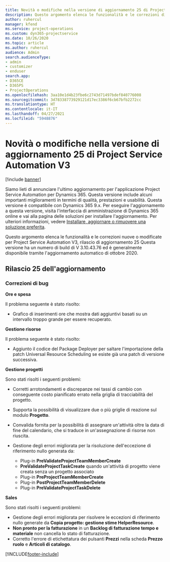 ```yaml
---
title: Novità o modifiche nella versione di aggiornamento 25 di Project Service Automation V3
description: Questo argomento elenca le funzionalità e le correzioni disponibili nella versione di aggiornamento 25 di Project Service Automation V3.
author: ruhercul
manager: kfend
ms.service: project-operations
ms.custom: dyn365-projectservice
ms.date: 10/26/2020
ms.topic: article
ms.author: ruhercul
audience: Admin
search.audienceType:
- admin
- customizer
- enduser
search.app:
- D365CE
- D365PS
- ProjectOperations
ms.openlocfilehash: 3aa10e1d4b23fbe6c2743d71497bdef840776008
ms.sourcegitcommit: 3d78338773929121d17ec3386f6cb67bfb2272cc
ms.translationtype: HT
ms.contentlocale: it-IT
ms.lasthandoff: 04/27/2021
ms.locfileid: "5948876"
---
```

# <a name="whats-new-or-changed-in-project-service-automation-update-release-25-v3"></a>Novità o modifiche nella versione di aggiornamento 25 di Project Service Automation V3

[!include [banner](../includes/psa-now-project-operations.md)]

Siamo lieti di annunciare l'ultimo aggiornamento per l'applicazione Project Service Automation per Dynamics 365. Questa versione include alcuni importanti miglioramenti in termini di qualità, prestazioni e usabilità. Questa versione è compatibile con Dynamics 365 9.x. Per eseguire l'aggiornamento a questa versione, visita l'interfaccia di amministrazione di Dynamics 365 online e vai alla pagina delle soluzioni per installare l'aggiornamento. Per ulteriori informazioni, vedere [Installare, aggiornare o rimuovere una soluzione preferita](/power-platform/admin/install-remove-preferred-solution).

Questo argomento elenca le funzionalità e le correzioni nuove o modificate per Project Service Automation V3, rilascio di aggiornamento 25 Questa versione ha un numero di build di V 3.10.43.76 ed è generalmente disponibile tramite l'aggiornamento automatico di ottobre 2020.

## <a name="update-release-25"></a>Rilascio 25 dell'aggiornamento

### <a name="bug-fixes"></a>Correzioni di bug

**Ore e spesa**

Il problema seguente è stato risolto:

- Grafico di inserimenti ore che mostra dati aggiuntivi basati su un intervallo troppo grande per essere recuperato.

**Gestione risorse**

Il problema seguente è stato risolto:

- Aggiunto il codice del Package Deployer per saltare l'importazione della patch Universal Resource Scheduling se esiste già una patch di versione successiva.

**Gestione progetti**

Sono stati risolti i seguenti problemi:

- Corretti arrotondamenti e discrepanze nei tassi di cambio con conseguente costo pianificato errato nella griglia di tracciabilità del progetto.
- Supporta la possibilità di visualizzare due o più griglie di reazione sul modulo **Progetto**.
- Convalida fornita per la possibilità di assegnare un'attività oltre la data di fine del calendario, che si traduce in un'assegnazione di risorse non riuscita.
- Gestione degli errori migliorata per la risoluzione dell'eccezione di riferimento nullo generata da:

    - Plug-in **PreValidateProjectTeamMemberCreate**
    - **PreValidateProjectTaskCreate** quando un'attività di progetto viene creata senza un progetto associato
    - Plug-in **PreProjectTeamMemberCreate**
    - Plug-in **PostProjectTeamMemberDelete**
    - Plug-in **PreValidateProjectTaskDelete**

**Sales**

Sono stati risolti i seguenti problemi:

- Gestione degli errori migliorata per risolvere le eccezioni di riferimento nullo generate da **Copia progetto: gestione stime HelperResource**.
- **Non pronto per la fatturazione** in un **Backlog di fatturazione tempo e materiale** non cancella lo stato di fatturazione.
- Corretto l'errore di etichettatura dei pulsanti **Prezzi** nella scheda **Prezzo ruolo** e **Articoli di catalogo**.


[!INCLUDE[footer-include](../includes/footer-banner.md)]